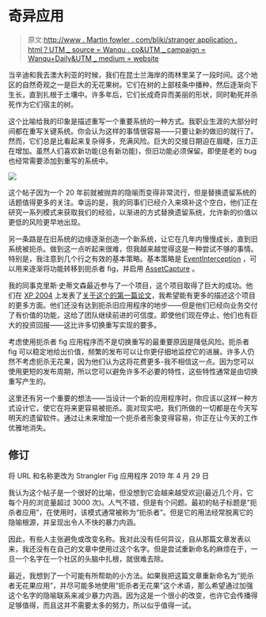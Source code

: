 # 奇异应用

> 原文:[http://www . Martin fowler . com/bliki/stranger application . html？UTM _ source = Wanqu . co&UTM _ campaign = Wanqu+Daily&UTM _ medium = website](http://www.martinfowler.com/bliki/StranglerApplication.html?utm_source=wanqu.co&utm_campaign=Wanqu+Daily&utm_medium=website)

当辛迪和我去澳大利亚的时候，我们在昆士兰海岸的雨林里呆了一段时间。这个地区的自然奇观之一是巨大的无花果树。它们在树的上部枝条中播种，然后逐渐向下生长，直到扎根于土壤中。许多年后，它们长成奇异而美丽的形状，同时勒死并杀死作为它们宿主的树。

这个比喻给我的印象是描述重写一个重要系统的一种方式。我职业生涯的大部分时间都在重写关键系统。你会认为这样的事情很容易——只要让新的做旧的就行了。然而，它们总是比看起来复杂得多，充满风险。巨大的交接日期迫在眉睫，压力正在增加。虽然人们喜欢新功能(总有新功能)，但旧功能必须保留。即使是老的 bug 也经常需要添加到重写的系统中。

![](../Images/0667059cbf435e9719977002ecd8a36e.png)

这个帖子因为一个 20 年前就被抛弃的隐喻而变得非常流行，但是替换遗留系统的话题值得更多的关注。幸运的是，我的同事们已经介入来填补这个空白，他们正在研究一系列模式来获取我们的经验，以渐进的方式替换遗留系统，允许新的价值以更低的风险更早地出现。

另一条路是在旧系统的边缘逐渐创造一个新系统，让它在几年内慢慢成长，直到旧系统被扼杀。做到这一点听起来很难，但我越来越觉得这是一种尝试不够的事情。特别是，我注意到几个行之有效的基本策略。基本策略是 [EventInterception](/bliki/EventInterception.html) ，可以用来逐渐将功能转移到扼杀者 fig，并启用 [AssetCapture](/bliki/AssetCapture.html) 。

我的同事克里斯·史蒂文森最近参与了一个项目，这个项目取得了巨大的成功。他们在 [XP 2004](http://www.xp2004.org/) 上发表了[关于这个的第一篇论文](http://cdn.pols.co.uk/papers/agile-approach-to-legacy-systems.pdf)，我希望能有更多的描述这个项目的更多方面。他们还没有达到扼杀旧应用程序的地步——但是他们已经向业务交付了有价值的功能，这给了团队继续前进的可信度。即使他们现在停止，他们也有巨大的投资回报——这比许多切换重写实现的要多。

考虑使用扼杀者 fig 应用程序而不是切换重写的最重要原因是降低风险。扼杀者 fig 可以稳定地给出价值，频繁的发布可以让你更仔细地监控它的进展。许多人仍然不考虑扼杀无花果，因为他们认为这将花费更多-我不相信这一点。因为您可以使用更短的发布周期，所以您可以避免许多不必要的特性，这些特性通常是由切换重写产生的。

这里还有另一个重要的想法——当设计一个新的应用程序时，你应该以这样一种方式设计它，使它在将来更容易被扼杀。面对现实吧，我们所做的一切都是在今天写明天的遗留软件。通过让未来增加一个扼杀者形象变得容易，你正在让今天的工作优雅地消失。

## 修订

将 URL 和名称更改为 Strangler Fig 应用程序 2019 年 4 月 29 日

我认为这个帖子是一个很好的比喻，但没想到它会越来越受欢迎(最近几个月，它每个月的浏览量超过 3000 次)。人气不错，但是有个问题。最初的帖子标题是“扼杀者应用”，在使用时，该模式通常被称为“扼杀者”。但是它的用法经常脱离它的隐喻根源，并呈现出令人不快的暴力内涵。

因此，有些人主张避免或改变名称。我对此没有任何异议，自从那篇文章发表以来，我还没有在自己的文章中使用过这个名字。但是尝试重新命名的麻烦在于，一旦一个名字在一个社区的头脑中扎根，就很难去除。

最近，我想到了一个可能有所帮助的小方法。如果我把这篇文章重新命名为“扼杀者无花果应用”，并尽可能多地使用“扼杀者无花果”这个术语，那么希望通过加强这个名字的隐喻联系来减少暴力内涵。因为这是一个很小的改变，也许它会传播得足够值得，而且这并不需要太多的努力，所以似乎值得一试。